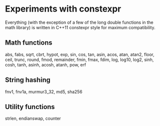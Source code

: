 # Experiments with constexpr

Everything (with the exception of a few of the long double functions in the math
library) is written in C++11 constexpr style for maximum compatibility.

## Math functions

abs, fabs, sqrt, cbrt, hypot, exp, sin, cos, tan, asin, acos, atan, atan2, floor, ceil, trunc, round, fmod, remainder, fmin, fmax, fdim, log, log10, log2, sinh, cosh, tanh, asinh, acosh, atanh, pow, erf

## String hashing

fnv1, fnv1a, murmur3_32, md5, sha256

## Utility functions

strlen, endianswap, counter
